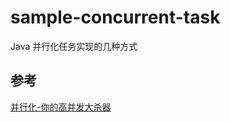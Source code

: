 # sample-concurrent-task
Java 并行化任务实现的几种方式

## 参考
[并行化-你的高并发大杀器](https://mp.weixin.qq.com/s/LN0ms-1ABLSEN629zGs8Ng)


